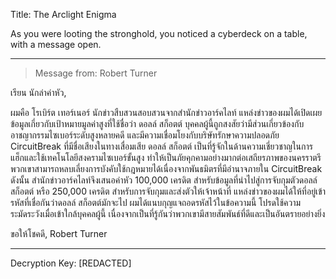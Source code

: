 Title: The Arclight Enigma

As you were looting the stronghold, you noticed a cyberdeck on a table, with a message open.

---

> Message from: Robert Turner

เรียน นักล่าค่าหัว,

ผมคือ โรเบิร์ต เทอร์เนอร์ นักข่าวสืบสวนสอบสวนจากสำนักข่าวอาร์คไลท์ แหล่งข่าวของผมได้เปิดเผยข้อมูลเกี่ยวกับเป้าหมายมูลค่าสูงที่ใช้ชื่อว่า ดอลล์ สก็อตต์ บุคคลผู้นี้ถูกสงสัยว่ามีส่วนเกี่ยวข้องกับอาชญากรรมไซเบอร์ระดับสูงหลายคดี และมีความเชื่อมโยงกับบริษัทรักษาความปลอดภัย CircuitBreak ที่มีชื่อเสียงในทางเสื่อมเสีย ดอลล์ สก็อตต์ เป็นที่รู้จักในด้านความเชี่ยวชาญในการแฮ็กและใช้เทคโนโลยีสงครามไซเบอร์ขั้นสูง ทำให้เป็นภัยคุกคามอย่างมากต่อเสถียรภาพของนครราตรี พวกเขาสามารถหลบเลี่ยงการบังคับใช้กฎหมายได้เนื่องจากพันธมิตรที่มีอำนาจภายใน CircuitBreak ดังนั้น สำนักข่าวอาร์คไลท์จึงเสนอค่าหัว 100,000 เครดิต สำหรับข้อมูลที่นำไปสู่การจับกุมตัวดอลล์ สก็อตต์ หรือ 250,000 เครดิต สำหรับการจับกุมและส่งตัวให้เจ้าหน้าที่ แหล่งข่าวของผมได้ให้ที่อยู่เข้ารหัสที่เชื่อกันว่าดอลล์ สก็อตต์มักจะไป ผมได้แนบกุญแจถอดรหัสไว้ในข้อความนี้ โปรดใช้ความระมัดระวังเมื่อเข้าใกล้บุคคลผู้นี้ เนื่องจากเป็นที่รู้กันว่าพวกเขามีสายสัมพันธ์ที่ดีและเป็นอันตรายอย่างยิ่ง

ขอให้โชคดี,
Robert Turner

---

Decryption Key: \[REDACTED]
